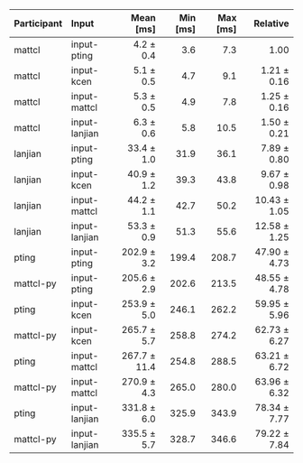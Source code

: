 | Participant | Input | Mean [ms] | Min [ms] | Max [ms] | Relative |
|:---|:---|---:|---:|---:|---:|
| mattcl | input-pting | 4.2 ± 0.4 | 3.6 | 7.3 | 1.00 |
| mattcl | input-kcen | 5.1 ± 0.5 | 4.7 | 9.1 | 1.21 ± 0.16 |
| mattcl | input-mattcl | 5.3 ± 0.5 | 4.9 | 7.8 | 1.25 ± 0.16 |
| mattcl | input-lanjian | 6.3 ± 0.6 | 5.8 | 10.5 | 1.50 ± 0.21 |
| lanjian | input-pting | 33.4 ± 1.0 | 31.9 | 36.1 | 7.89 ± 0.80 |
| lanjian | input-kcen | 40.9 ± 1.2 | 39.3 | 43.8 | 9.67 ± 0.98 |
| lanjian | input-mattcl | 44.2 ± 1.1 | 42.7 | 50.2 | 10.43 ± 1.05 |
| lanjian | input-lanjian | 53.3 ± 0.9 | 51.3 | 55.6 | 12.58 ± 1.25 |
| pting | input-pting | 202.9 ± 3.2 | 199.4 | 208.7 | 47.90 ± 4.73 |
| mattcl-py | input-pting | 205.6 ± 2.9 | 202.6 | 213.5 | 48.55 ± 4.78 |
| pting | input-kcen | 253.9 ± 5.0 | 246.1 | 262.2 | 59.95 ± 5.96 |
| mattcl-py | input-kcen | 265.7 ± 5.7 | 258.8 | 274.2 | 62.73 ± 6.27 |
| pting | input-mattcl | 267.7 ± 11.4 | 254.8 | 288.5 | 63.21 ± 6.72 |
| mattcl-py | input-mattcl | 270.9 ± 4.3 | 265.0 | 280.0 | 63.96 ± 6.32 |
| pting | input-lanjian | 331.8 ± 6.0 | 325.9 | 343.9 | 78.34 ± 7.77 |
| mattcl-py | input-lanjian | 335.5 ± 5.7 | 328.7 | 346.6 | 79.22 ± 7.84 |
